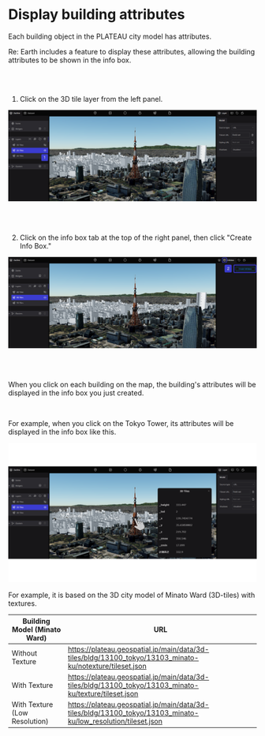 # Display building attributes

Each building object in the PLATEAU city model has attributes.

Re: Earth includes a feature to display these attributes, allowing the building attributes to be shown in the info box.

<br>
<br>

1. Click on the 3D tile layer from the left panel.

![2024-07-01_22h39_19.png](Display%20building%20attributes%2058a60bf2e9044de39c52397a1def4053/2024-07-01_22h39_19.png)

<br>
<br>

2. Click on the info box tab at the top of the right panel, then click "Create Info Box."

![2024-07-01_22h44_18.png](Display%20building%20attributes%2058a60bf2e9044de39c52397a1def4053/2024-07-01_22h44_18.png)

<br>
<br>

When you click on each building on the map, the building's attributes will be displayed in the info box you just created.

<br>

For example, when you click on the Tokyo Tower, its attributes will be displayed in the info box like this.

![Building Attributes3⃣.png](Display%20building%20attributes%2058a60bf2e9044de39c52397a1def4053/%25E5%25BB%25BA%25E7%2589%25A9%25E3%2581%25AE%25E5%25B1%259E%25E6%2580%25A73.png)

For example, it is based on the 3D city model of Minato Ward (3D-tiles) with textures.

| Building Model (Minato Ward)| URL |
|-------------|-----|
| Without Texture | https://plateau.geospatial.jp/main/data/3d-tiles/bldg/13100_tokyo/13103_minato-ku/notexture/tileset.json |
| With Texture | https://plateau.geospatial.jp/main/data/3d-tiles/bldg/13100_tokyo/13103_minato-ku/texture/tileset.json |
| With Texture (Low Resolution) | https://plateau.geospatial.jp/main/data/3d-tiles/bldg/13100_tokyo/13103_minato-ku/low_resolution/tileset.json |


